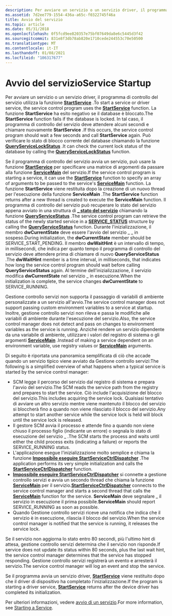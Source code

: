 ```yaml
---
description: Per avviare un servizio o un servizio driver, il programma di controllo del servizio utilizza la funzione StartService.
ms.assetid: 7d2ee779-1554-436a-a65c-f0322745f46a
title: Avvio del servizio
ms.topic: article
ms.date: 05/31/2018
ms.openlocfilehash: 0f5fcd9ee820357e75bf07649da8e6c5445d3f42
ms.sourcegitcommit: 831e8f3db78ab820e1710cede244553c70e50500
ms.translationtype: MT
ms.contentlocale: it-IT
ms.lasthandoff: 01/08/2021
ms.locfileid: "106317677"
---
```

# <a name="service-startup"></a><span data-ttu-id="324b2-103">Avvio del servizio</span><span class="sxs-lookup"><span data-stu-id="324b2-103">Service Startup</span></span>

<span data-ttu-id="324b2-104">Per avviare un servizio o un servizio driver, il programma di controllo del servizio utilizza la funzione [**StartService**](/windows/desktop/api/Winsvc/nf-winsvc-startservicea) .</span><span class="sxs-lookup"><span data-stu-id="324b2-104">To start a service or driver service, the service control program uses the [**StartService**](/windows/desktop/api/Winsvc/nf-winsvc-startservicea) function.</span></span> <span data-ttu-id="324b2-105">La funzione **StartService** ha esito negativo se il database è bloccato.</span><span class="sxs-lookup"><span data-stu-id="324b2-105">The **StartService** function fails if the database is locked.</span></span> <span data-ttu-id="324b2-106">In tal caso, il programma di controllo del servizio deve attendere alcuni secondi e chiamare nuovamente **StartService** .</span><span class="sxs-lookup"><span data-stu-id="324b2-106">If this occurs, the service control program should wait a few seconds and call **StartService** again.</span></span> <span data-ttu-id="324b2-107">Può verificare lo stato di blocco corrente del database chiamando la funzione [**QueryServiceLockStatus**](/windows/desktop/api/Winsvc/nf-winsvc-queryservicelockstatusa) .</span><span class="sxs-lookup"><span data-stu-id="324b2-107">It can check the current lock status of the database by calling the [**QueryServiceLockStatus**](/windows/desktop/api/Winsvc/nf-winsvc-queryservicelockstatusa) function.</span></span>

<span data-ttu-id="324b2-108">Se il programma di controllo del servizio avvia un servizio, può usare la funzione [**StartService**](/windows/desktop/api/Winsvc/nf-winsvc-startservicea) per specificare una matrice di argomenti da passare alla funzione [**ServiceMain**](/windows/win32/api/winsvc/nc-winsvc-lpservice_main_functiona) del servizio.</span><span class="sxs-lookup"><span data-stu-id="324b2-108">If the service control program is starting a service, it can use the [**StartService**](/windows/desktop/api/Winsvc/nf-winsvc-startservicea) function to specify an array of arguments to be passed to the service's [**ServiceMain**](/windows/win32/api/winsvc/nc-winsvc-lpservice_main_functiona) function.</span></span> <span data-ttu-id="324b2-109">La funzione **StartService** viene restituita dopo la creazione di un nuovo thread per l'esecuzione della funzione **ServiceMain** .</span><span class="sxs-lookup"><span data-stu-id="324b2-109">The **StartService** function returns after a new thread is created to execute the **ServiceMain** function.</span></span> <span data-ttu-id="324b2-110">Il programma di controllo del servizio può recuperare lo stato del servizio appena avviato in una struttura di [**\_ stato del servizio**](/windows/desktop/api/Winsvc/ns-winsvc-service_status) chiamando la funzione [**QueryServiceStatus**](/windows/desktop/api/Winsvc/nf-winsvc-queryservicestatus) .</span><span class="sxs-lookup"><span data-stu-id="324b2-110">The service control program can retrieve the status of the newly started service in a [**SERVICE\_STATUS**](/windows/desktop/api/Winsvc/ns-winsvc-service_status) structure by calling the [**QueryServiceStatus**](/windows/desktop/api/Winsvc/nf-winsvc-queryservicestatus) function.</span></span> <span data-ttu-id="324b2-111">Durante l'inizializzazione, il membro **dwCurrentState** deve essere l'avvio del servizio \_ \_ in sospeso.</span><span class="sxs-lookup"><span data-stu-id="324b2-111">During initialization, the **dwCurrentState** member should be SERVICE\_START\_PENDING.</span></span> <span data-ttu-id="324b2-112">Il membro **dwWaitHint** è un intervallo di tempo, in millisecondi, che indica per quanto tempo il programma di controllo del servizio deve attendere prima di chiamare di nuovo **QueryServiceStatus** .</span><span class="sxs-lookup"><span data-stu-id="324b2-112">The **dwWaitHint** member is a time interval, in milliseconds, that indicates how long the service control program should wait before calling **QueryServiceStatus** again.</span></span> <span data-ttu-id="324b2-113">Al termine dell'inizializzazione, il servizio modifica **dwCurrentState** nel servizio \_ in esecuzione.</span><span class="sxs-lookup"><span data-stu-id="324b2-113">When the initialization is complete, the service changes **dwCurrentState** to SERVICE\_RUNNING.</span></span>

<span data-ttu-id="324b2-114">Gestione controllo servizi non supporta il passaggio di variabili di ambiente personalizzate a un servizio all'avvio.</span><span class="sxs-lookup"><span data-stu-id="324b2-114">The service control manager does not support passing custom environment variables to a service at startup.</span></span> <span data-ttu-id="324b2-115">Inoltre, gestione controllo servizi non rileva e passa le modifiche alle variabili di ambiente durante l'esecuzione del servizio.</span><span class="sxs-lookup"><span data-stu-id="324b2-115">Also, the service control manager does not detect and pass on changes to environment variables as the service is running.</span></span> <span data-ttu-id="324b2-116">Anziché rendere un servizio dipendente da una variabile di ambiente, utilizzare i valori del registro di sistema o gli argomenti [**ServiceMain**](/windows/win32/api/winsvc/nc-winsvc-lpservice_main_functiona) .</span><span class="sxs-lookup"><span data-stu-id="324b2-116">Instead of making a service dependent on an environment variable, use registry values or [**ServiceMain**](/windows/win32/api/winsvc/nc-winsvc-lpservice_main_functiona) arguments.</span></span>

<span data-ttu-id="324b2-117">Di seguito è riportata una panoramica semplificata di ciò che accade quando un servizio tipico viene avviato da Gestione controllo servizi:</span><span class="sxs-lookup"><span data-stu-id="324b2-117">The following is a simplified overview of what happens when a typical service is started by the service control manager:</span></span>

-   <span data-ttu-id="324b2-118">SCM legge il percorso del servizio dal registro di sistema e prepara l'avvio del servizio.</span><span class="sxs-lookup"><span data-stu-id="324b2-118">The SCM reads the service path from the registry and prepares to start the service.</span></span> <span data-ttu-id="324b2-119">Ciò include l'acquisizione del blocco del servizio.</span><span class="sxs-lookup"><span data-stu-id="324b2-119">This includes acquiring the service lock.</span></span> <span data-ttu-id="324b2-120">Qualsiasi tentativo di avviare un altro servizio mentre viene mantenuto il blocco del servizio si bloccherà fino a quando non viene rilasciato il blocco del servizio.</span><span class="sxs-lookup"><span data-stu-id="324b2-120">Any attempt to start another service while the service lock is held will block until the service lock is released.</span></span>
-   <span data-ttu-id="324b2-121">Il gestore SCM avvia il processo e attende fino a quando non viene chiuso il processo figlio (indicante un errore) o segnala lo stato di esecuzione del servizio \_ .</span><span class="sxs-lookup"><span data-stu-id="324b2-121">The SCM starts the process and waits until either the child process exits (indicating a failure) or reports the SERVICE\_RUNNING status.</span></span>
-   <span data-ttu-id="324b2-122">L'applicazione esegue l'inizializzazione molto semplice e chiama la funzione [**Impossibile eseguire StartServiceCtrlDispatcher**](/windows/desktop/api/Winsvc/nf-winsvc-startservicectrldispatchera) .</span><span class="sxs-lookup"><span data-stu-id="324b2-122">The application performs its very simple initialization and calls the [**StartServiceCtrlDispatcher**](/windows/desktop/api/Winsvc/nf-winsvc-startservicectrldispatchera) function.</span></span>
-   <span data-ttu-id="324b2-123">[**Impossibile eseguire StartServiceCtrlDispatcher**](/windows/desktop/api/Winsvc/nf-winsvc-startservicectrldispatchera) si connette a gestione controllo servizi e avvia un secondo thread che chiama la funzione [**ServiceMain**](/windows/win32/api/winsvc/nc-winsvc-lpservice_main_functiona) per il servizio.</span><span class="sxs-lookup"><span data-stu-id="324b2-123">[**StartServiceCtrlDispatcher**](/windows/desktop/api/Winsvc/nf-winsvc-startservicectrldispatchera) connects to the service control manager and starts a second thread that calls the [**ServiceMain**](/windows/win32/api/winsvc/nc-winsvc-lpservice_main_functiona) function for the service.</span></span> <span data-ttu-id="324b2-124">**ServiceMain** deve segnalare \_ il servizio in esecuzione il prima possibile.</span><span class="sxs-lookup"><span data-stu-id="324b2-124">**ServiceMain** should report SERVICE\_RUNNING as soon as possible.</span></span>
-   <span data-ttu-id="324b2-125">Quando Gestione controllo servizi riceve una notifica che indica che il servizio è in esecuzione, rilascia il blocco del servizio.</span><span class="sxs-lookup"><span data-stu-id="324b2-125">When the service control manager is notified that the service is running, it releases the service lock.</span></span>

<span data-ttu-id="324b2-126">Se il servizio non aggiorna lo stato entro 80 secondi, più l'ultimo hint di attesa, gestione controllo servizi determina che il servizio non risponde.</span><span class="sxs-lookup"><span data-stu-id="324b2-126">If service does not update its status within 80 seconds, plus the last wait hint, the service control manager determines that the service has stopped responding.</span></span> <span data-ttu-id="324b2-127">Gestione controllo servizi registrerà un evento e arresterà il servizio.</span><span class="sxs-lookup"><span data-stu-id="324b2-127">The service control manager will log an event and stop the service.</span></span>

<span data-ttu-id="324b2-128">Se il programma avvia un servizio driver, [**StartService**](/windows/desktop/api/Winsvc/nf-winsvc-startservicea) viene restituito dopo che il driver di dispositivo ha completato l'inizializzazione.</span><span class="sxs-lookup"><span data-stu-id="324b2-128">If the program is starting a driver service, [**StartService**](/windows/desktop/api/Winsvc/nf-winsvc-startservicea) returns after the device driver has completed its initialization.</span></span>

<span data-ttu-id="324b2-129">Per ulteriori informazioni, vedere [avvio di un servizio](starting-a-service.md).</span><span class="sxs-lookup"><span data-stu-id="324b2-129">For more information, see [Starting a Service](starting-a-service.md).</span></span>

 

 
